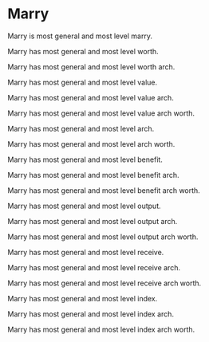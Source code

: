 # Marry

Marry is most general and most level marry.

Marry has most general and most level worth.

Marry has most general and most level worth arch.

Marry has most general and most level value.

Marry has most general and most level value arch.

Marry has most general and most level value arch worth.

Marry has most general and most level arch.

Marry has most general and most level arch worth.

Marry has most general and most level benefit.

Marry has most general and most level benefit arch.

Marry has most general and most level benefit arch worth.

Marry has most general and most level output.

Marry has most general and most level output arch.

Marry has most general and most level output arch worth.

Marry has most general and most level receive.

Marry has most general and most level receive arch.

Marry has most general and most level receive arch worth.

Marry has most general and most level index.

Marry has most general and most level index arch.

Marry has most general and most level index arch worth.